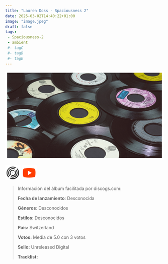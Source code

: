 ```yaml
---
title: "Lauren Doss - Spaciousness 2"
date: 2025-03-02T14:40:22+01:00
image: "image.jpeg"
draft: false
tags:
 - Spaciousness-2
 - ambient
 #- tagC
 #- tagD
 #- tagE
---
```

![cover](image.jpeg (Lauren-Doss - Spaciousness-2))
 
[![discogs](../links/svg/discogs.png (discogs))](https://www.discogs.com/master/)
[![youtube](../links/svg/youtube.png (youtube))](https://www.youtube.com/playlist?list=PLLyi4qqudXyK72yoKDFkshdGUAHcwvHfV)
 
<!-- [![bandcamp](../links/svg/bandcamp.png (bandcamp))](error) error busqueda -->
<!-- [![lastfm](../links/svg/lastfm.png (lastfm))]() -->
<!-- [![musicbrainz](../links/svg/musicbrainz.png (musicbrainz))]() -->
<!-- [![spotify](../links/svg/spotify.png (putify))]() -->
<!-- [![wikipedia](../links/svg/wikipedia.png (wikipedia))](error) -->
 
> Información del álbum facilitada por discogs.com:
> 
> **Fecha de lanzamiento**: Desconocida
> 
> **Géneros**: Desconocidos
> 
> **Estilos**: Desconocidos
> 
> **Pais:** Switzerland
> 
> **Votos:** Media de 5.0 con 3 votos
> 
> **Sello:** Unreleased Digital
> 
> **Tracklist:**
> 
> 
